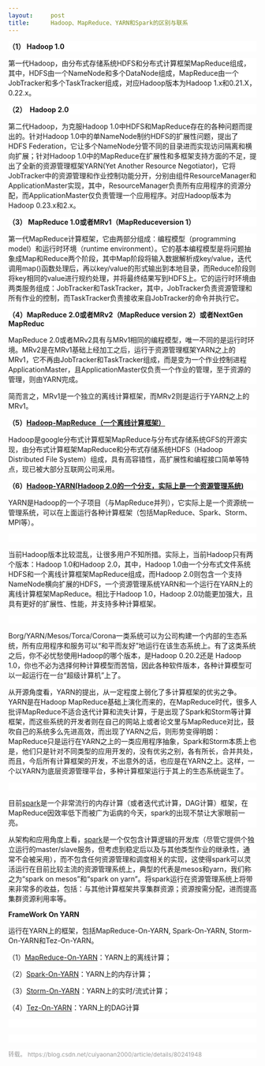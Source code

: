 ```yaml
---
layout:     post
title:      Hadoop、MapReduce、YARN和Spark的区别与联系
---
```

<div id="article_content" class="article_content clearfix csdn-tracking-statistics" data-pid="blog" data-mod="popu_307" data-dsm="post">
								            <link rel="stylesheet" href="https://csdnimg.cn/release/phoenix/template/css/ck_htmledit_views-f76675cdea.css">
						<div class="htmledit_views" id="content_views">
                <p style="background-color:rgb(255,255,255);"><span style="font-weight:700;">（1） Hadoop 1.0</span></p><p style="background-color:rgb(255,255,255);">第一代Hadoop，由分布式存储系统HDFS和分布式计算框架MapReduce组成，其中，HDFS由一个NameNode和多个DataNode组成，MapReduce由一个JobTracker和多个TaskTracker组成，对应Hadoop版本为Hadoop 1.x和0.21.X，0.22.x。</p><p style="background-color:rgb(255,255,255);"><span style="font-weight:700;">（2）  Hadoop 2.0</span></p><p style="background-color:rgb(255,255,255);">第二代Hadoop，为克服Hadoop 1.0中HDFS和MapReduce存在的各种问题而提出的。针对Hadoop 1.0中的单NameNode制约HDFS的扩展性问题，提出了HDFS Federation，它让多个NameNode分管不同的目录进而实现访问隔离和横向扩展；针对Hadoop 1.0中的MapReduce在扩展性和多框架支持方面的不足，提出了全新的资源管理框架YARN(Yet Another Resource Negotiator)，它将JobTracker中的资源管理和作业控制功能分开，分别由组件ResourceManager和ApplicationMaster实现，其中，ResourceManager负责所有应用程序的资源分配，而ApplicationMaster仅负责管理一个应用程序。对应Hadoop版本为Hadoop 0.23.x和2.x。</p><p style="background-color:rgb(255,255,255);"><span style="font-weight:700;">（3） MapReduce 1.0或者MRv1（MapReduceversion 1）</span></p><p style="background-color:rgb(255,255,255);">第一代MapReduce计算框架，它由两部分组成：编程模型（programming model）和运行时环境（runtime environment）。它的基本编程模型是将问题抽象成Map和Reduce两个阶段，其中Map阶段将输入数据解析成key/value，迭代调用map()函数处理后，再以key/value的形式输出到本地目录，而Reduce阶段则将key相同的value进行规约处理，并将最终结果写到HDFS上。它的运行时环境由两类服务组成：JobTracker和TaskTracker，其中，JobTracker负责资源管理和所有作业的控制，而TaskTracker负责接收来自JobTracker的命令并执行它。</p><p style="background-color:rgb(255,255,255);"><span style="font-weight:700;">（4）MapReduce 2.0或者MRv2（MapReduce version 2）或者NextGen MapReduc</span></p><p style="background-color:rgb(255,255,255);">MapReduce 2.0或者MRv2具有与MRv1相同的编程模型，唯一不同的是运行时环境。MRv2是在MRv1基础上经加工之后，运行于资源管理框架YARN之上的MRv1，它不再由JobTracker和TaskTracker组成，而是变为一个作业控制进程ApplicationMaster，且ApplicationMaster仅负责一个作业的管理，至于资源的管理，则由YARN完成。</p><p style="background-color:rgb(255,255,255);">简而言之，MRv1是一个独立的离线计算框架，而MRv2则是运行于YARN之上的MRv1。</p><p style="background-color:rgb(255,255,255);"><span style="font-weight:700;">（5）<a href="http://dongxicheng.org/category/mapreduce/" rel="nofollow"><span>Hadoop-MapReduce</span><span>（一个离线计算框架）</span></a></span></p><p style="background-color:rgb(255,255,255);">Hadoop是google分布式计算框架MapReduce与分布式存储系统GFS的开源实现，由分布式计算框架MapReduce和分布式存储系统HDFS（Hadoop Distributed File System）组成，具有高容错性，高扩展性和编程接口简单等特点，现已被大部分互联网公司采用。</p><p style="background-color:rgb(255,255,255);"><span style="font-weight:700;">（6）<a href="http://dongxicheng.org/category/mapreduce-nextgen/" rel="nofollow"><span>Hadoop-YARN(Hadoop 2.0</span><span>的一个分支，实际上是一个资源管理系统</span><span>)</span></a></span></p><p style="background-color:rgb(255,255,255);">YARN是Hadoop的一个子项目（与MapReduce并列），它实际上是一个资源统一管理系统，可以在上面运行各种计算框架（包括MapReduce、Spark、Storm、MPI等）。</p><p style="background-color:rgb(255,255,255);"> </p><p style="background-color:rgb(255,255,255);">当前Hadoop版本比较混乱，让很多用户不知所措。实际上，当前Hadoop只有两个版本：Hadoop 1.0和Hadoop 2.0，其中，Hadoop 1.0由一个分布式文件系统HDFS和一个离线计算框架MapReduce组成，而Hadoop 2.0则包含一个支持NameNode横向扩展的HDFS，一个资源管理系统YARN和一个运行在YARN上的离线计算框架MapReduce。相比于Hadoop 1.0，Hadoop 2.0功能更加强大，且具有更好的扩展性、性能，并支持多种计算框架。</p><p style="background-color:rgb(255,255,255);"> </p><p style="background-color:rgb(255,255,255);">Borg/YARN/Mesos/Torca/Corona一类系统可以为公司构建一个内部的生态系统，所有应用程序和服务可以“和平而友好”地运行在该生态系统上。有了这类系统之后，你不必忧愁使用Hadoop的哪个版本，是Hadoop 0.20.2还是 Hadoop 1.0，你也不必为选择何种计算模型而苦恼，因此各种软件版本，各种计算模型可以一起运行在一台“超级计算机”上了。</p><p style="background-color:rgb(255,255,255);">从开源角度看，YARN的提出，从一定程度上弱化了多计算框架的优劣之争。YARN是在Hadoop MapReduce基础上演化而来的，在MapReduce时代，很多人批评MapReduce不适合迭代计算和流失计算，于是出现了Spark和Storm等计算框架，而这些系统的开发者则在自己的网站上或者论文里与MapReduce对比，鼓吹自己的系统多么先进高效，而出现了YARN之后，则形势变得明朗：MapReduce只是运行在YARN之上的一类应用程序抽象，Spark和Storm本质上也是，他们只是针对不同类型的应用开发的，没有优劣之别，各有所长，合并共处，而且，今后所有计算框架的开发，不出意外的话，也应是在YARN之上。这样，一个以YARN为底层资源管理平台，多种计算框架运行于其上的生态系统诞生了。</p><p style="background-color:rgb(255,255,255);"> </p><p style="background-color:rgb(255,255,255);">目前<a href="http://dongxicheng.org/category/framework-on-yarn/" rel="nofollow">spark</a>是一个非常流行的内存计算（或者迭代式计算，DAG计算）框架，在MapReduce因效率低下而被广为诟病的今天，spark的出现不禁让大家眼前一亮。</p><p style="background-color:rgb(255,255,255);">从架构和应用角度上看，<a href="http://dongxicheng.org/category/framework-on-yarn/" rel="nofollow">spark</a>是一个仅包含计算逻辑的开发库（尽管它提供个独立运行的master/slave服务，但考虑到稳定后以及与其他类型作业的继承性，通常不会被采用），而不包含任何资源管理和调度相关的实现，这使得spark可以灵活运行在目前比较主流的资源管理系统上，典型的代表是mesos和yarn，我们称之为“spark on mesos”和“spark on yarn”。将spark运行在资源管理系统上将带来非常多的收益，包括：与其他计算框架共享集群资源；资源按需分配，进而提高集群资源利用率等。</p><p style="background-color:rgb(255,255,255);"><span style="font-weight:700;">FrameWork On YARN</span></p><p style="background-color:rgb(255,255,255);">运行在YARN上的框架，包括MapReduce-On-YARN, Spark-On-YARN, Storm-On-YARN和Tez-On-YARN。</p><p style="background-color:rgb(255,255,255);">（1）<a href="https://issues.apache.org/jira/browse/MAPREDUCE-279" rel="nofollow">MapReduce-On-YARN</a>：YARN上的离线计算；</p><p style="background-color:rgb(255,255,255);">（2）<a href="http://spark.incubator.apache.org/docs/0.6.0/running-on-yarn.html" rel="nofollow">Spark-On-YARN</a>：YARN上的内存计算；</p><p style="background-color:rgb(255,255,255);">（3）<a href="https://github.com/yahoo/storm-yarn" rel="nofollow">Storm-On-YARN</a>：YARN上的实时/流式计算；</p><p style="background-color:rgb(255,255,255);">（4）<a href="http://tez.incubator.apache.org/" rel="nofollow">Tez-On-YARN</a>：YARN上的DAG计算</p><p style="background-color:rgb(255,255,255);"><br></p><p style="background-color:rgb(255,255,255);"><br></p><p style="background-color:rgb(255,255,255);"><span style="color:rgb(153,153,153);font-family:'SF Pro Display', Roboto, Noto, Arial, 'PingFang SC', 'Hiragino Sans GB', 'Microsoft YaHei', sans-serif;font-size:12px;background-color:rgb(255,255,255);">转载。	https://blog.csdn.net/cuiyaonan2000/article/details/80241948</span><br></p>            </div>
                </div>